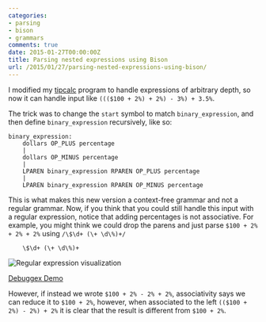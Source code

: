 ```yaml
---
categories:
- parsing
- bison
- grammars
comments: true
date: 2015-01-27T00:00:00Z
title: Parsing nested expressions using Bison
url: /2015/01/27/parsing-nested-expressions-using-bison/
---
```


I modified my [tipcalc](/blog/2015/01/22/tip-calculation-using-bison-grammar/) program to handle expressions of arbitrary depth, so now it can handle input like `((($100 + 2%) + 2%) - 3%) + 3.5%`.

The trick was to change the `start` symbol to match `binary_expression`, and then define `binary_expression` recursively, like so:

```
binary_expression:
    dollars OP_PLUS percentage
    |
    dollars OP_MINUS percentage
    |
    LPAREN binary_expression RPAREN OP_PLUS percentage
    |
    LPAREN binary_expression RPAREN OP_MINUS percentage
```

This is what makes this new version a context-free grammar and not a regular grammar. Now, if you think that you could still handle this input with a regular expression, notice that adding percentages is not associative. For example, you might think we could drop the parens and just parse `$100 + 2% + 2% + 2%` using `/\$\d+ (\+ \d\%)+/`

```
    \$\d+ (\+ \d\%)+
```

![Regular expression visualization](https://www.debuggex.com/i/EaZiAO8PWJosT0b_.png)

[Debuggex Demo](https://www.debuggex.com/r/EaZiAO8PWJosT0b_)

However, if instead we wrote `$100 + 2% - 2% + 2%`, associativity says we can reduce it to `$100 + 2%`, however, when associated to the left `(($100 + 2%) - 2%) + 2%` it is clear that the result is different from `$100 + 2%`.
